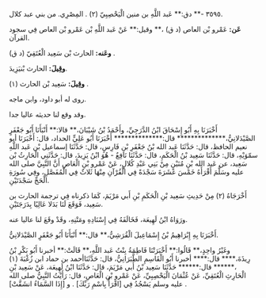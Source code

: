 ٣٥٩٥ -** دق:** عَبد اللَّهِ بن منين الْيَحْصِبِيّ (٢) . المِصْرِي. من بني عبد كلال.

**عَن:** عَمْرو بْن العاص (د ق) ،** وقيل:** عَنْ عَبد اللَّهِ بْن عَمْرو بْن العاص فِي سجود القرآن.

**وعَنه:** الحارث بْن سَعِيد الْعُتَقِيّ (د ق) .

**وقِيلَ:** الحارث بْنيَزِيدَ.

**وقِيلَ:** سَعِيد بْن الحارث (١) .

روى له أبو داود، وابن ماجه.

وقد وقع لنا حديثه عاليا جدا.

أَخْبَرَنَا بِهِ أَبُو إِسْحَاقَ ابْنُ الدَّرَجِيِّ، وأَحْمَدُ بْنُ شَيْبَانَ،** قالا:** أَنْبَأَنَا أَبُو جَعْفَرٍ الصَّيْدَلانِيُّ،************** قال:************** أَخْبَرَنَا أَبُو عَلِيٍّ الحداد، قال: أَخْبَرَنَا أبو نعيم الحافظ، قال: حَدَّثَنَا عَبد الله بْنُ جَعْفَرِ بْنِ فَارِسٍ، قال: حَدَّثَنَا إسماعيل بْن عَبد اللَّهِ سمّوَيْهِ، قال: حَدَّثَنَا سَعِيد بْنُ الْحَكَمِ، قال: حَدَّثَنَا نَافِعٌ - هُوَ ابْنُ يَزِيدَ، قال: حَدَّثَنِي الْحَارِثُ بْن سَعِيد، عن عَبد الله بْنِ مُنَيْنٍ مِنْ بَنِي عَبْدِ كُلالٍ، عَنْ عَمْرو بْنِ الْعَاصِ أَنَّ النَّبِيَّ صلى الله عليه وسَلَّمَ أَقْرَأَهُ خَمْسَ عَشَرَةَ سَجْدَةً فِي الْقُرْآنِ مِنْهَا ثَلاثٌ فِي الْمُفَصَّلِ، وفِي سُورَةِ الْحَجِّ سَجْدَتَيْنِ.

أَخْرَجَاهُ (٢) مِنْ حَدِيثِ سَعِيد بْنِ الْحَكَمِ بْنِ أَبي مَرْيَمَ، كَمَا ذكرناه فِي ترجمة الحارث بن سَعِيد، فَوَقَعَ لَنَا بَدَلا عَالِيًا بِدَرَجَتَيْنِ.

ورَوَاهُ ابْنُ لَهِيعَة، فَخَالَفَهُ فِي إِسْنَادِهِ ومَتْنِهِ، وقَدْ وقَعَ لنا عاليا عنه.

أَخْبَرَنَا بِهِ إِبْرَاهِيمُ بْنُ إِسْمَاعِيلَ الْقُرَشِيُّ،** قال:** أَنْبَأَنَا أَبُو جَعْفَرٍ الصَّيْدَلانِيُّ.

وغَيْرُ واحِدٍ،** قَالُوا:** أَخْبَرَتْنَا فَاطِمَةُ بِنْتُ عَبد اللَّهِ،** قَالَتْ:** أخبرنا أَبُو بَكْرِ بْنُ رِيذَةَ،**** قال:**** أخبرنا أَبُو الْقَاسِمِ الطَّبَرَانِيُّ، قال: حَدَّثَنَاأحمد بن حماد ابن زُغْبَةَ (١) ،****** قال:****** حَدَّثَنَا سَعِيد بْنُ أَبي مَرْيَمَ، قال: حَدَّثَنَا ابْنُ لَهِيعَة، عَنْ سَعِيد بْنِ الْحَارِثِ الْعُتَقِيِّ، عَنْ عُثْمَانَ الْيَحْصِبِيِّ، عَنْ عَمْرو بْنِ الْعَاصِ، قال: رَأَيْتُ النَّبِيُّ صلى الله عليه وسلم يَسْجُدُ فِي [اقْرَأْ بِاسْمِ رَبِّكَ] . و [إِذَا السَّمَاءُ انشَقَّتْ] .